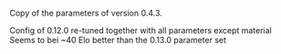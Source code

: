 Copy of the parameters of version 0.4.3.

Config of 0.12.0 re-tuned together with all parameters except material
Seems to bei ~40 Elo better than the 0.13.0 parameter set
